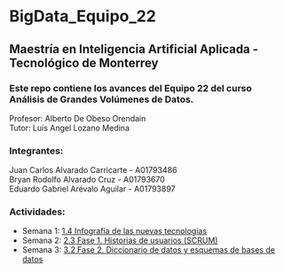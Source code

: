 # BigData_Equipo_22

## Maestría en Inteligencia Artificial Aplicada - Tecnológico de Monterrey

### Este repo contiene los avances del Equipo 22 del curso Análisis de Grandes Volúmenes de Datos.

Profesor: Alberto De Obeso Orendain </br>
Tutor: Luis Angel Lozano Medina

### Integrantes:

Juan Carlos Alvarado Carricarte - A01793486 </br>
Bryan Rodolfo Alvarado Cruz - A01793670 </br>
Eduardo Gabriel Arévalo Aguilar - A01793897 </br>

### Actividades:

- Semana 1: [1.4 Infografía de las nuevas tecnologías](/Semana_1/Infografia_nuevas_tecnologías_Equipo22.pdf)
- Semana 2: [2.3 Fase 1. Historias de usuarios (SCRUM)](/Semana_2/Historias_de_usuario_Equipo_22.pdf)
- Semana 3: [3.2 Fase 2. Diccionario de datos y esquemas de bases de datos](/Semana_3)
